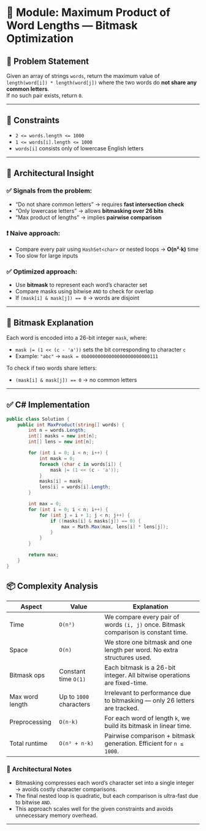 # 🧠 Module: Maximum Product of Word Lengths — Bitmask Optimization

## 📌 Problem Statement

Given an array of strings `words`, return the maximum value of `length(word[i]) * length(word[j])` where the two words do **not share any common letters**.  
If no such pair exists, return `0`.

---

## 🔧 Constraints

- `2 <= words.length <= 1000`  
- `1 <= words[i].length <= 1000`  
- `words[i]` consists only of lowercase English letters

---

## 🧩 Architectural Insight

### ✅ Signals from the problem:
- “Do not share common letters” → requires **fast intersection check**
- “Only lowercase letters” → allows **bitmasking over 26 bits**
- “Max product of lengths” → implies **pairwise comparison**

### ❗ Naive approach:
- Compare every pair using `HashSet<char>` or nested loops → **O(n²·k)** time  
- Too slow for large inputs

### ✅ Optimized approach:
- Use **bitmask** to represent each word’s character set  
- Compare masks using bitwise `AND` to check for overlap  
- If `(mask[i] & mask[j]) == 0` → words are disjoint

---

## 🧠 Bitmask Explanation

Each word is encoded into a 26-bit integer `mask`, where:
- `mask |= (1 << (c - 'a'))` sets the bit corresponding to character `c`
- Example: `"abc"` → `mask = 0b00000000000000000000000111`

To check if two words share letters:
- `(mask[i] & mask[j]) == 0` → no common letters

---

## ✅ C# Implementation

```csharp
public class Solution {
    public int MaxProduct(string[] words) {
        int n = words.Length;
        int[] masks = new int[n];
        int[] lens = new int[n];

        for (int i = 0; i < n; i++) {
            int mask = 0;
            foreach (char c in words[i]) {
                mask |= (1 << (c - 'a'));
            }
            masks[i] = mask;
            lens[i] = words[i].Length;
        }

        int max = 0;
        for (int i = 0; i < n; i++) {
            for (int j = i + 1; j < n; j++) {
                if ((masks[i] & masks[j]) == 0) {
                    max = Math.Max(max, lens[i] * lens[j]);
                }
            }
        }

        return max;
    }
}
```

## 📦 Complexity Analysis

| Aspect         | Value                     | Explanation                                                                 |
|----------------|---------------------------|------------------------------------------------------------------------------|
| Time           | `O(n²)`                   | We compare every pair of words `(i, j)` once. Bitmask comparison is constant time. |
| Space          | `O(n)`                    | We store one bitmask and one length per word. No extra structures used.     |
| Bitmask ops    | Constant time `O(1)`      | Each bitmask is a 26-bit integer. All bitwise operations are fixed-time.    |
| Max word length| Up to `1000` characters   | Irrelevant to performance due to bitmasking — only 26 letters are tracked.  |
| Preprocessing  | `O(n·k)`                  | For each word of length `k`, we build its bitmask in linear time.           |
| Total runtime  | `O(n² + n·k)`             | Pairwise comparison + bitmask generation. Efficient for `n ≤ 1000`.         |

### 🧠 Architectural Notes
- Bitmasking compresses each word’s character set into a single integer → avoids costly character comparisons.
- The final nested loop is quadratic, but each comparison is ultra-fast due to bitwise `AND`.
- This approach scales well for the given constraints and avoids unnecessary memory overhead.


---
